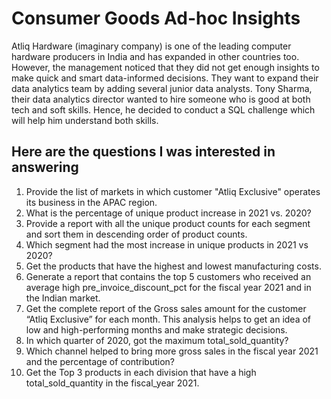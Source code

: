 # Consumer Goods Ad-hoc Insights
Atliq Hardware (imaginary company) is one of the leading computer hardware producers in India and has expanded in other countries too.
However, the management noticed that they did not get enough insights to make quick and smart data-informed decisions. They want to expand their data analytics team by adding several junior data analysts. Tony Sharma, their data analytics director wanted to hire someone who is good at both tech and soft skills. Hence, he decided to conduct a SQL challenge which will help him understand both skills.

## Here are the questions I was interested in answering
1) Provide the list of markets in which customer "Atliq Exclusive" operates its business in the APAC region.
2) What is the percentage of unique product increase in 2021 vs. 2020?
3)  Provide a report with all the unique product counts for each segment and sort them in descending order of product counts.
4)  Which segment had the most increase in unique products in 2021 vs 2020?
5)  Get the products that have the highest and lowest manufacturing costs.
6)  Generate a report that contains the top 5 customers who received an average high pre_invoice_discount_pct for the fiscal year 2021 and in the Indian market.
7)  Get the complete report of the Gross sales amount for the customer “Atliq Exclusive” for each month. This analysis helps to get an idea of low and high-performing months and make strategic decisions.
8)  In which quarter of 2020, got the maximum total_sold_quantity?
9)  Which channel helped to bring more gross sales in the fiscal year 2021 and the percentage of contribution?
10)  Get the Top 3 products in each division that have a high total_sold_quantity in the fiscal_year 2021.

    

